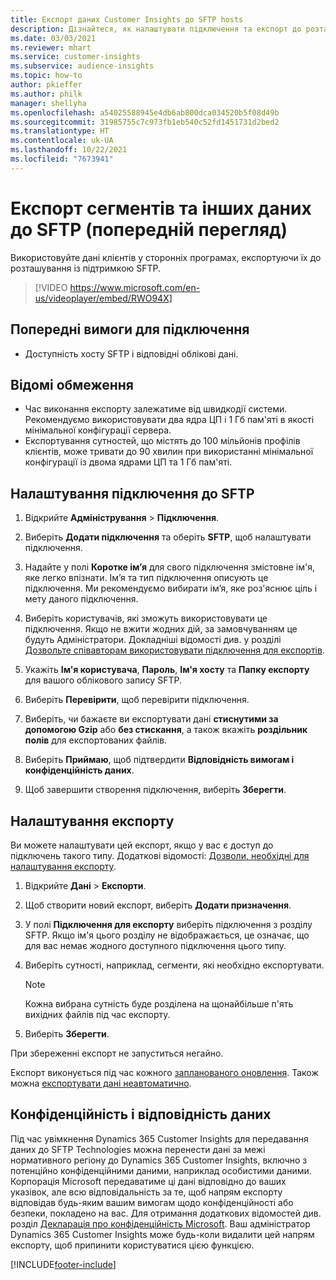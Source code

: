 ```yaml
---
title: Експорт даних Customer Insights до SFTP hosts
description: Дізнайтеся, як налаштувати підключення та експорт до розташування SFTP.
ms.date: 03/03/2021
ms.reviewer: mhart
ms.service: customer-insights
ms.subservice: audience-insights
ms.topic: how-to
author: pkieffer
ms.author: philk
manager: shellyha
ms.openlocfilehash: a54025588945e4db6ab800dca034520b5f08d49b
ms.sourcegitcommit: 31985755c7c973fb1eb540c52fd1451731d2bed2
ms.translationtype: HT
ms.contentlocale: uk-UA
ms.lasthandoff: 10/22/2021
ms.locfileid: "7673941"
---
```

# <a name="export-segments-and-other-data-to-sftp-preview"></a>Експорт сегментів та інших даних до SFTP (попередній перегляд)

Використовуйте дані клієнтів у сторонніх програмах, експортуючи їх до розташування із підтримкою SFTP.

> [!VIDEO https://www.microsoft.com/en-us/videoplayer/embed/RWO94X]

## <a name="prerequisites-for-connection"></a>Попередні вимоги для підключення

- Доступність хосту SFTP і відповідні облікові дані.

## <a name="known-limitations"></a>Відомі обмеження

- Час виконання експорту залежатиме від швидкодії системи. Рекомендуємо використовувати два ядра ЦП і 1 Гб пам'яті в якості мінімальної конфігурації сервера. 
- Експортування сутностей, що містять до 100 мільйонів профілів клієнтів, може тривати до 90 хвилин при використанні мінімальної конфігурації із двома ядрами ЦП та 1 Гб пам'яті. 

## <a name="set-up-connection-to-sftp"></a>Налаштування підключення до SFTP

1. Відкрийте **Адміністрування** > **Підключення**.

1. Виберіть **Додати підключення** та оберіть **SFTP**, щоб налаштувати підключення.

1. Надайте у полі **Коротке ім’я** для свого підключення змістовне ім'я, яке легко впізнати. Ім’я та тип підключення описують це підключення. Ми рекомендуємо вибирати ім’я, яке роз'яснює ціль і мету даного підключення.

1. Виберіть користувачів, які зможуть використовувати це підключення. Якщо не вжити жодних дій, за замовчуванням це будуть Адміністратори. Докладніші відомості див. у розділі [Дозвольте співавторам використовувати підключення для експортів](connections.md#allow-contributors-to-use-a-connection-for-exports).

1. Укажіть **Ім'я користувача**, **Пароль**, **Ім'я хосту** та **Папку експорту** для вашого облікового запису SFTP.

1. Виберіть **Перевірити**, щоб перевірити підключення.

1. Виберіть, чи бажаєте ви експортувати дані **стиснутими за допомогою Gzip** або **без стискання**, а також вкажіть **роздільник полів** для експортованих файлів.

1. Виберіть **Приймаю**, щоб підтвердити **Відповідність вимогам і конфіденційність даних**.

1. Щоб завершити створення підключення, виберіть **Зберегти**.

## <a name="configure-an-export"></a>Налаштування експорту

Ви можете налаштувати цей експорт, якщо у вас є доступ до підключень такого типу. Додаткові відомості: [Дозволи, необхідні для налаштування експорту](export-destinations.md#set-up-a-new-export).

1. Відкрийте **Дані** > **Експорти**.

1. Щоб створити новий експорт, виберіть **Додати призначення**.

1. У полі **Підключення для експорту** виберіть підключення з розділу SFTP. Якщо ім'я цього розділу не відображається, це означає, що для вас немає жодного доступного підключення цього типу.

1. Виберіть сутності, наприклад, сегменти, які необхідно експортувати.

   > [!NOTE]
   > Кожна вибрана сутність буде розділена на щонайбільше п'ять вихідних файлів під час експорту. 

1. Виберіть **Зберегти**.

При збереженні експорт не запуститься негайно.

Експорт виконується під час кожного [запланованого оновлення](system.md#schedule-tab). Також можна [експортувати дані неавтоматично](export-destinations.md#run-exports-on-demand). 

## <a name="data-privacy-and-compliance"></a>Конфіденційність і відповідність даних

Під час увімкнення Dynamics 365 Customer Insights для передавання даних до SFTP Technologies можна перенести дані за межі нормативного регіону до Dynamics 365 Customer Insights, включно з потенційно конфіденційними даними, наприклад особистими даними. Корпорація Microsoft передаватиме ці дані відповідно до ваших указівок, але всю відповідальність за те, щоб напрям експорту відповідав будь-яким вашим вимогам щодо конфіденційності або безпеки, покладено на вас. Для отримання додаткових відомостей див. розділ [Декларація про конфіденційність Microsoft](https://go.microsoft.com/fwlink/?linkid=396732).
Ваш адміністратор Dynamics 365 Customer Insights може будь-коли видалити цей напрям експорту, щоб припинити користуватися цією функцією.

[!INCLUDE[footer-include](../includes/footer-banner.md)]
